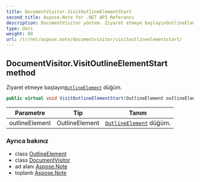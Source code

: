 ```yaml
---
title: DocumentVisitor.VisitOutlineElementStart
second_title: Aspose.Note for .NET API Referansı
description: DocumentVisitor yöntem. Ziyaret etmeye başlayınOutlineElement düğüm.
type: docs
weight: 80
url: /tr/net/aspose.note/documentvisitor/visitoutlineelementstart/
---
```

## DocumentVisitor.VisitOutlineElementStart method

Ziyaret etmeye başlayın[`OutlineElement`](../../outlineelement/) düğüm.

```csharp
public virtual void VisitOutlineElementStart(OutlineElement outlineElement)
```

| Parametre | Tip | Tanım |
| --- | --- | --- |
| outlineElement | OutlineElement | [`OutlineElement`](../../outlineelement/) düğüm. |

### Ayrıca bakınız

* class [OutlineElement](../../outlineelement/)
* class [DocumentVisitor](../)
* ad alanı [Aspose.Note](../../documentvisitor/)
* toplantı [Aspose.Note](../../../)


